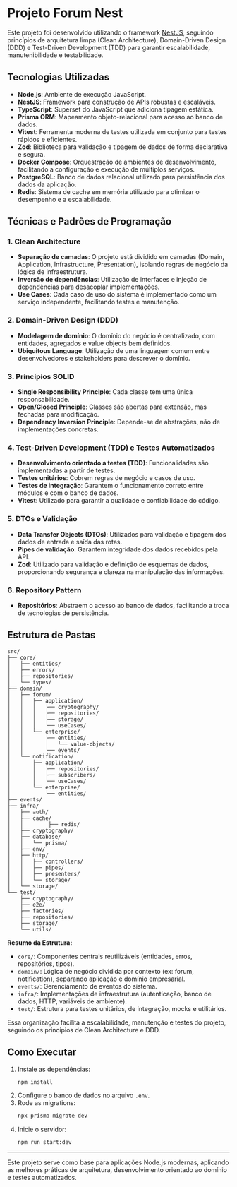 # Projeto Forum Nest

Este projeto foi desenvolvido utilizando o framework [NestJS](https://nestjs.com/), seguindo princípios de arquitetura limpa (Clean Architecture), Domain-Driven Design (DDD) e Test-Driven Development (TDD) para garantir escalabilidade, manutenibilidade e testabilidade.

## Tecnologias Utilizadas

- **Node.js**: Ambiente de execução JavaScript.
- **NestJS**: Framework para construção de APIs robustas e escaláveis.
- **TypeScript**: Superset do JavaScript que adiciona tipagem estática.
- **Prisma ORM**: Mapeamento objeto-relacional para acesso ao banco de dados.
- **Vitest**: Ferramenta moderna de testes utilizada em conjunto para testes rápidos e eficientes.
- **Zod**: Biblioteca para validação e tipagem de dados de forma declarativa e segura.
- **Docker Compose**: Orquestração de ambientes de desenvolvimento, facilitando a configuração e execução de múltiplos serviços.
- **PostgreSQL**: Banco de dados relacional utilizado para persistência dos dados da aplicação.
- **Redis**: Sistema de cache em memória utilizado para otimizar o desempenho e a escalabilidade.

## Técnicas e Padrões de Programação

### 1. Clean Architecture

- **Separação de camadas**: O projeto está dividido em camadas (Domain, Application, Infrastructure, Presentation), isolando regras de negócio da lógica de infraestrutura.
- **Inversão de dependências**: Utilização de interfaces e injeção de dependências para desacoplar implementações.
- **Use Cases**: Cada caso de uso do sistema é implementado como um serviço independente, facilitando testes e manutenção.

### 2. Domain-Driven Design (DDD)

- **Modelagem de domínio**: O domínio do negócio é centralizado, com entidades, agregados e value objects bem definidos.
- **Ubiquitous Language**: Utilização de uma linguagem comum entre desenvolvedores e stakeholders para descrever o domínio.

### 3. Princípios SOLID

- **Single Responsibility Principle**: Cada classe tem uma única responsabilidade.
- **Open/Closed Principle**: Classes são abertas para extensão, mas fechadas para modificação.
- **Dependency Inversion Principle**: Depende-se de abstrações, não de implementações concretas.

### 4. Test-Driven Development (TDD) e Testes Automatizados

- **Desenvolvimento orientado a testes (TDD)**: Funcionalidades são implementadas a partir de testes.
- **Testes unitários**: Cobrem regras de negócio e casos de uso.
- **Testes de integração**: Garantem o funcionamento correto entre módulos e com o banco de dados.
- **Vitest**: Utilizado para garantir a qualidade e confiabilidade do código.

### 5. DTOs e Validação

- **Data Transfer Objects (DTOs)**: Utilizados para validação e tipagem dos dados de entrada e saída das rotas.
- **Pipes de validação**: Garantem integridade dos dados recebidos pela API.
- **Zod**: Utilizado para validação e definição de esquemas de dados, proporcionando segurança e clareza na manipulação das informações.

### 6. Repository Pattern

- **Repositórios**: Abstraem o acesso ao banco de dados, facilitando a troca de tecnologias de persistência.

## Estrutura de Pastas

```text
src/
├── core/
│   ├── entities/
│   ├── errors/
│   ├── repositories/
│   └── types/
├── domain/
│   ├── forum/
│   │   ├── application/
│   │   │   ├── cryptography/
│   │   │   ├── repositories/
│   │   │   ├── storage/
│   │   │   └── useCases/
│   │   └── enterprise/
│   │       ├── entities/
│   │       │   └── value-objects/
│   │       └── events/
│   └── notification/
│       ├── application/
│       │   ├── repositories/
│       │   ├── subscribers/
│       │   └── useCases/
│       └── enterprise/
│           └── entities/
├── events/
├── infra/
│   ├── auth/
│   ├── cache/
│   │        ├── redis/ 
│   ├── cryptography/
│   ├── database/
│   │   └── prisma/
│   ├── env/
│   ├── http/
│   │   ├── controllers/
│   │   ├── pipes/
│   │   ├── presenters/
│   │   └── storage/
│   └── storage/
└── test/
    ├── cryptography/
    ├── e2e/
    ├── factories/
    ├── repositories/
    ├── storage/
    └── utils/
```

**Resumo da Estrutura:**

- `core/`: Componentes centrais reutilizáveis (entidades, erros, repositórios, tipos).
- `domain/`: Lógica de negócio dividida por contexto (ex: forum, notification), separando aplicação e domínio empresarial.
- `events/`: Gerenciamento de eventos do sistema.
- `infra/`: Implementações de infraestrutura (autenticação, banco de dados, HTTP, variáveis de ambiente).
- `test/`: Estrutura para testes unitários, de integração, mocks e utilitários.

Essa organização facilita a escalabilidade, manutenção e testes do projeto, seguindo os princípios de Clean Architecture e DDD.

## Como Executar

1. Instale as dependências:
     ```bash
     npm install
     ```
2. Configure o banco de dados no arquivo `.env`.
3. Rode as migrations:
     ```bash
     npx prisma migrate dev
     ```
4. Inicie o servidor:
     ```bash
     npm run start:dev
     ```

---

Este projeto serve como base para aplicações Node.js modernas, aplicando as melhores práticas de arquitetura, desenvolvimento orientado ao domínio e testes automatizados.